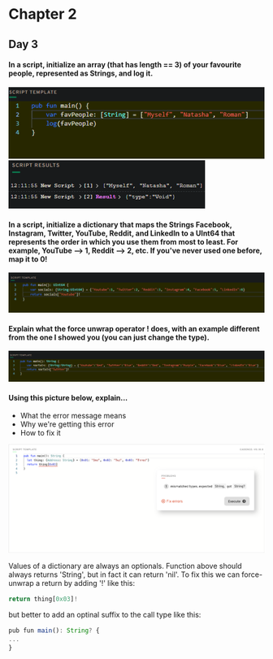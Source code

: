 # Chapter 2
## Day 3

#### In a script, initialize an array (that has length == 3) of your favourite people, represented as Strings, and log it.

<img src="../images/ch2/script_code_2.png" alt="screenshot" size="250" />

<img src="../images/ch2/script_output_3.png" alt="screenshot" size="250" />

#### In a script, initialize a dictionary that maps the Strings Facebook, Instagram, Twitter, YouTube, Reddit, and LinkedIn to a UInt64 that represents the order in which you use them from most to least. For example, YouTube --> 1, Reddit --> 2, etc. If you've never used one before, map it to 0!

<img src="../images/ch2/script_code_3.png" alt="screenshot" size="250" />

#### Explain what the force unwrap operator ! does, with an example different from the one I showed you (you can just change the type).

<img src="../images/ch2/script_code_4.png" alt="screenshot" size="250" />

####	Using this picture below, explain...

- What the error message means
- Why we're getting this error
- How to fix it

<img src="https://raw.githubusercontent.com/emerald-dao/beginner-cadence-course/main/chapter2.0/images/wrongcode.png" alt="screenshot" size="250" />

Values of a dictionary are always an optionals. Function above should always returns 'String', but in fact it can return 'nil'. To fix this we can force-unwrap a return by adding '!' like this: 
```javascript
return thing[0x03]!
```
but better to add an optinal suffix to the call type like this:
```javascript
pub fun main(): String? {
...
}
```